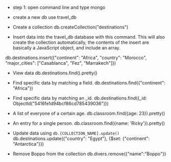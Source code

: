 * step 1: open command line and type mongo

* create a new db
use travel_db

* Create a collection
db.createCollection("destinations")

* Insert data into the travel_db database with this command. This will also create the collection automatically, the contents of the insert are basically a JavaScript object, and include an array.

db.destinations.insert({"continent": "Africa", "country": "Morocco",
                        "major_cities": ["Casablanca", "Fez", "Marrakech"]})


* View data
db.destinations.find().pretty()

* Find specific data by matching a field.
db.destinations.find({"continent": "Africa"})

* Find specific data by matching an \_id.
db.destinations.find({_id: ObjectId("5416fe1d94bcf86cd785439036")})


* A list of everyone of a certain age.
db.classroom.find({age: 23}).pretty()

* An entry for a single person.
db.classroom.find({name: 'Ricky'}).pretty()

* Update data using `db.[COLLECTION_NAME].update()`
db.destinations.update({"country": "Egypt"}, {$set: {"continent": "Antarctica"}})

* Remove Boppo from the collection
db.divers.remove({"name":"Boppo"})